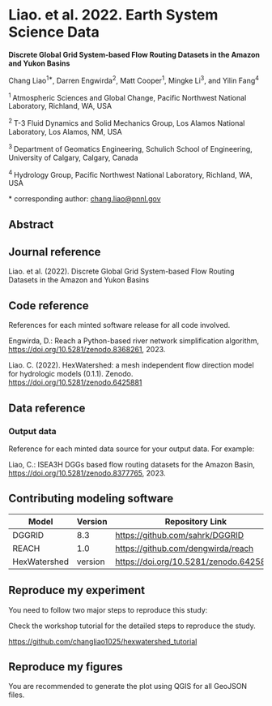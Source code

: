 # Liao. et al. 2022. Earth System Science Data

**Discrete Global Grid System-based Flow Routing Datasets in the Amazon and Yukon Basins**

Chang Liao<sup>1\*</sup>,
Darren Engwirda<sup>2</sup>,
Matt Cooper<sup>1</sup>,
Mingke Li<sup>3</sup>,
and Yilin Fang<sup>4</sup>

<sup>1 </sup> Atmospheric Sciences and Global Change, Pacific Northwest National Laboratory, Richland, WA, USA

<sup>2 </sup> T-3 Fluid Dynamics and Solid Mechanics Group, Los Alamos National Laboratory, Los Alamos, NM, USA

<sup>3 </sup> Department of Geomatics Engineering, Schulich School of Engineering, University of Calgary, Calgary, Canada

<sup>4 </sup> Hydrology Group, Pacific Northwest National Laboratory, Richland, WA, USA

\* corresponding author:  chang.liao@pnnl.gov

## Abstract


## Journal reference

Liao. et al. (2022). Discrete Global Grid System-based Flow Routing Datasets in the Amazon and Yukon Basins

## Code reference

References for each minted software release for all code involved.

Engwirda, D.: Reach a Python-based river network simplification algorithm, https://doi.org/10.5281/zenodo.8368261, 2023.

Liao. C. (2022). HexWatershed: a mesh independent flow direction model for hydrologic models (0.1.1). Zenodo. https://doi.org/10.5281/zenodo.6425881

## Data reference


### Output data
Reference for each minted data source for your output data.  For example:

Liao, C.: ISEA3H DGGs based flow routing datasets for the Amazon Basin, https://doi.org/10.5281/zenodo.8377765, 2023.


## Contributing modeling software

| Model | Version | Repository Link | DOI |
|-------|---------|-----------------|-----|
| DGGRID | 8.3 | https://github.com/sahrk/DGGRID |  |
| REACH | 1.0 | https://github.com/dengwirda/reach | 10.5281/zenodo.8377765 |
| HexWatershed | version | https://doi.org/10.5281/zenodo.6425881 | 10.5281/zenodo.6425881 |


## Reproduce my experiment

You need to follow two major steps to reproduce this study:

Check the workshop tutorial for the detailed steps to reproduce the study.

https://github.com/changliao1025/hexwatershed_tutorial

## Reproduce my figures

You are recommended to generate the plot using QGIS for all GeoJSON files.

